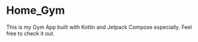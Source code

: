 # Home_Gym
This is my Gym App built with Kotlin and Jetpack Compose especially.
Feel free to check it out.
